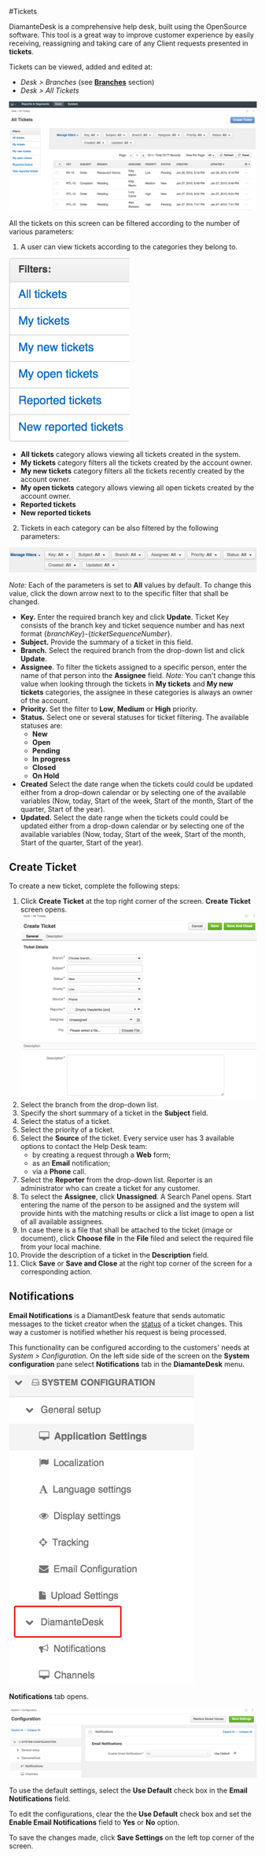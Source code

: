 #Tickets

DiamanteDesk is a comprehensive help desk, built using the OpenSource software. This tool is a great way to improve customer experience by easily receiving, reassigning and taking care of any Client requests presented in **tickets**.

Tickets can be viewed, added and edited at:

* _Desk > Branches_ (see [**Branches**](branches.md) section)
* _Desk > All Tickets_

![All tickets](img/All_tickets.png)

All the tickets on this screen can be filtered according to the number of various parameters:

1) A user can view tickets according to the categories they belong to.

![Ticket categories](img/ticket_filter1.png)

  * **All tickets** category allows viewing all tickets created in the system.
  * **My tickets** category filters all the tickets created by the account owner.
  * **My new tickets** category filters all the tickets recently created by the account owner.
  * **My open tickets** category allows viewing all open tickets created by the account owner.
  * **Reported tickets**
  * **New reported tickets**

2) Tickets in each category can be also filtered by the following parameters:

![Ticket categories](img/ticket_filters2.jpg)

_Note:_ Each of the parameters is set to **All** values by default. To change this value, click the down arrow next to to the specific filter that shall be changed.

* **Key.** Enter the required branch key and click **Update**. Ticket Key consists of the branch key and ticket sequence number and has next format {_branchKey_}-{_ticketSequenceNumber_}. 
* **Subject.** Provide the summary of a ticket in this field.
* **Branch.** Select the required branch from the drop-down list and click **Update**.
* **Assignee**. To filter the tickets assigned to a specific person, enter the name of that person into the **Assignee** field.
_Note:_ You can't change this value when looking through the tickets in **My tickets** and **My new tickets** categories, the assignee in these categories is always an owner of the account.
* **Priority.** Set the filter to **Low**, **Medium** or **High** priority.
* <a name="status"></a>**Status.** Select one or several statuses for ticket filtering. The available statuses are:
  * **New**
  * **Open**
  * **Pending**
  * **In progress**
  * **Closed**
  * **On Hold**
* **Created** Select the date range when the tickets could could be updated either from a drop-down calendar or by selecting one of the available variables (Now, today, Start of the week, Start of the month, Start of the quarter, Start of the year).
* **Updated.** Select the date range when the tickets could could be updated either from a drop-down calendar or by selecting one of the available variables (Now, today, Start of the week, Start of the month, Start of the quarter, Start of the year).

## Create Ticket

To create a new ticket, complete the following steps:

1. Click **Create Ticket** at the top right corner of the screen. **Create Ticket** screen opens.
![Create ticket](img/create_ticket.jpg)
2. Select the branch from the drop-down list.
3. Specify the short summary of a ticket in the **Subject** field.
4. Select the status of a ticket.
5. Select the priority of a ticket.
6. Select the **Source** of the ticket. Every service user has 3 available options to contact the Help Desk team:
   * by creating a request through a **Web** form;
   * as an **Email** notification;
   * via a **Phone** call.
7. Select the **Reporter** from the drop-down list. Reporter is an administrator who can create a ticket for any customer.
8. To select the **Assignee**, click **Unassigned**. A Search Panel opens. Start entering the name of the person to be assigned and the system will provide hints with the matching results or click a list image to open a list of all available assignees. 
9. In case there is a file that shall be attached to the ticket (image or document), click **Choose file** in the **File** filed and select the required file from your local machine.
10. Provide the description of a ticket in the **Description** field.
11. Click **Save** or **Save and Close** at the right top corner of the screen for a corresponding action.

## Notifications

**Email Notifications** is a DiamantDesk feature that sends automatic messages to the ticket creator when the [status](#status) of a ticket changes. This way a customer is notified whether his request is being processed.

This functionality can be configured according to the customers' needs at _System > Configuration_. On the left side side of the screen on the **System configuration** pane select **Notifications** tab in the **DiamanteDesk** menu.

![System configuration](img/sys_config.jpg)

**Notifications** tab opens.


![Notifications](img/notifications.png)

To use the default settings, select the **Use Default** check box in the **Email Notifications** field. 

To edit the configurations, clear the the **Use Default** check box and set the **Enable Email Notifications** field to **Yes** or **No** option.

To save the changes made, click **Save Settings** on the left top corner of the screen.
